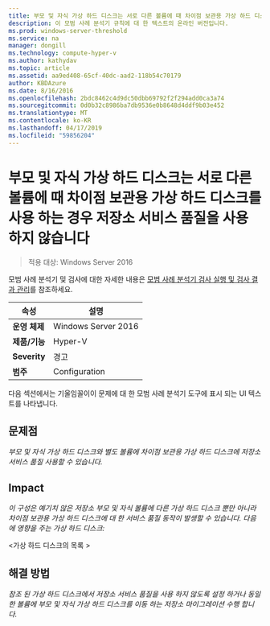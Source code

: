 ```yaml
---
title: 부모 및 자식 가상 하드 디스크는 서로 다른 볼륨에 때 차이점 보관용 가상 하드 디스크를 사용 하는 경우 저장소 서비스 품질을 사용 하지 않습니다
description: 이 모범 사례 분석기 규칙에 대 한 텍스트의 온라인 버전입니다.
ms.prod: windows-server-threshold
ms.service: na
manager: dongill
ms.technology: compute-hyper-v
ms.author: kathydav
ms.topic: article
ms.assetid: aa9ed408-65cf-40dc-aad2-118b54c70179
author: KBDAzure
ms.date: 8/16/2016
ms.openlocfilehash: 2bdc8462c4d9dc50dbb69792f2f294add0ca3a74
ms.sourcegitcommit: 0d0b32c8986ba7db9536e0b8648d4ddf9b03e452
ms.translationtype: MT
ms.contentlocale: ko-KR
ms.lasthandoff: 04/17/2019
ms.locfileid: "59856204"
---
```

# <a name="avoid-enabling-storage-quality-of-service-when-using-a-differencing-virtual-hard-disk-when-the-parent-and-child-virtual-hard-disks-are-on-different-volumes"></a>부모 및 자식 가상 하드 디스크는 서로 다른 볼륨에 때 차이점 보관용 가상 하드 디스크를 사용 하는 경우 저장소 서비스 품질을 사용 하지 않습니다

>적용 대상: Windows Server 2016

모범 사례 분석기 및 검사에 대한 자세한 내용은 [모범 사례 분석기 검사 실행 및 검사 결과 관리](https://go.microsoft.com/fwlink/p/?LinkID=223177)를 참조하세요.  
  
|속성|설명|  
|-|-|  
|**운영 체제**|Windows Server 2016|  
|**제품/기능**|Hyper-V|  
|**Severity**|경고|  
|**범주**|Configuration|  
  
다음 섹션에서는 기울임꼴이이 문제에 대 한 모범 사례 분석기 도구에 표시 되는 UI 텍스트를 나타냅니다.
  
## <a name="issue"></a>**문제점**  
*부모 및 자식 가상 하드 디스크와 별도 볼륨에 차이점 보관용 가상 하드 디스크에 저장소 서비스 품질 사용할 수 있습니다.*  
  
## <a name="impact"></a>**Impact**  
*이 구성은 예기치 않은 저장소 부모 및 자식 볼륨에 다른 가상 하드 디스크 뿐만 아니라 차이점 보관용 가상 하드 디스크에 대 한 서비스 품질 동작이 발생할 수 있습니다. 다음에 영향을 주는 가상 하드 디스크:*  
  
\<가상 하드 디스크의 목록 >  
  
## <a name="resolution"></a>**해결 방법**  
*참조 된 가상 하드 디스크에서 저장소 서비스 품질을 사용 하지 않도록 설정 하거나 동일한 볼륨에 부모 및 자식 가상 하드 디스크를 이동 하는 저장소 마이그레이션 수행 합니다.*  
  


